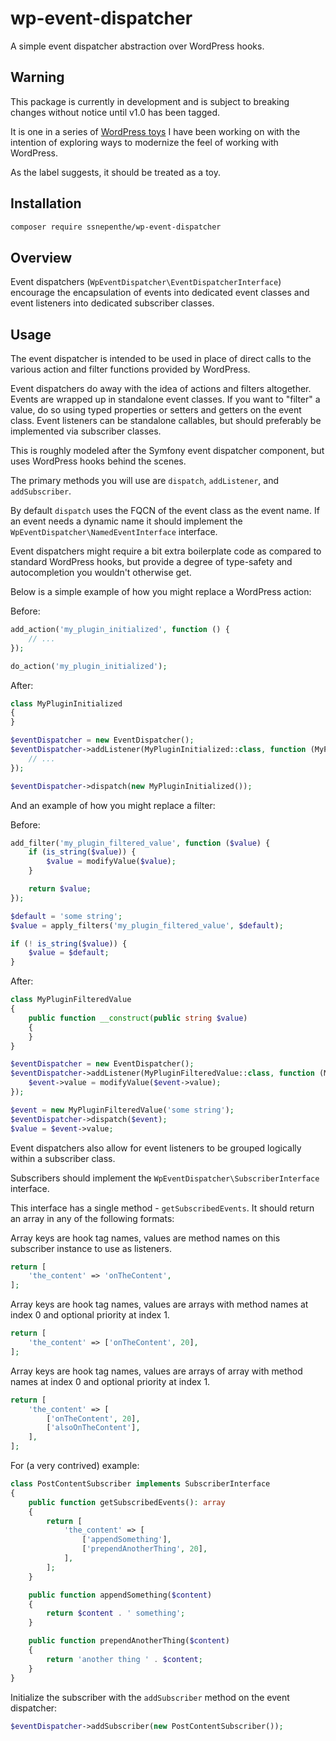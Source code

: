 # wp-event-dispatcher

A simple event dispatcher abstraction over WordPress hooks.

## Warning

This package is currently in development and is subject to breaking changes without notice until v1.0 has been tagged.

It is one in a series of [WordPress toys](https://github.com/ssnepenthe?tab=repositories&q=topic%3Atoy+topic%3Awordpress&type=&language=&sort=) I have been working on with the intention of exploring ways to modernize the feel of working with WordPress.

As the label suggests, it should be treated as a toy.

## Installation

```sh
composer require ssnepenthe/wp-event-dispatcher
```

## Overview

Event dispatchers (`WpEventDispatcher\EventDispatcherInterface`) encourage the encapsulation of events into dedicated event classes and event listeners into dedicated subscriber classes.

## Usage

The event dispatcher is intended to be used in place of direct calls to the various action and filter functions provided by WordPress.

Event dispatchers do away with the idea of actions and filters altogether. Events are wrapped up in standalone event classes. If you want to "filter" a value, do so using typed properties or setters and getters on the event class. Event listeners can be standalone callables, but should preferably be implemented via subscriber classes.

This is roughly modeled after the Symfony event dispatcher component, but uses WordPress hooks behind the scenes.

The primary methods you will use are `dispatch`, `addListener`, and `addSubscriber`.

By default `dispatch` uses the FQCN of the event class as the event name. If an event needs a dynamic name it should implement the `WpEventDispatcher\NamedEventInterface` interface.

Event dispatchers might require a bit extra boilerplate code as compared to standard WordPress hooks, but provide a degree of type-safety and autocompletion you wouldn't otherwise get.

Below is a simple example of how you might replace a WordPress action:

Before:

```php
add_action('my_plugin_initialized', function () {
    // ...
});

do_action('my_plugin_initialized');
```

After:

```php
class MyPluginInitialized
{
}

$eventDispatcher = new EventDispatcher();
$eventDispatcher->addListener(MyPluginInitialized::class, function (MyPluginInitialized $event) {
    // ...
});

$eventDispatcher->dispatch(new MyPluginInitialized());
```

And an example of how you might replace a filter:

Before:

```php
add_filter('my_plugin_filtered_value', function ($value) {
    if (is_string($value)) {
        $value = modifyValue($value);
    }

    return $value;
});

$default = 'some string';
$value = apply_filters('my_plugin_filtered_value', $default);

if (! is_string($value)) {
    $value = $default;
}
```

After:

```php
class MyPluginFilteredValue
{
    public function __construct(public string $value)
    {
    }
}

$eventDispatcher = new EventDispatcher();
$eventDispatcher->addListener(MyPluginFilteredValue::class, function (MyPluginFilteredValue $event) {
    $event->value = modifyValue($event->value);
});

$event = new MyPluginFilteredValue('some string');
$eventDispatcher->dispatch($event);
$value = $event->value;
```

Event dispatchers also allow for event listeners to be grouped logically within a subscriber class.

Subscribers should implement the `WpEventDispatcher\SubscriberInterface` interface.

This interface has a single method - `getSubscribedEvents`. It should return an array in any of the following formats:

Array keys are hook tag names, values are method names on this subscriber instance to use as listeners.

```php
return [
    'the_content' => 'onTheContent',
];
```

Array keys are hook tag names, values are arrays with method names at index 0 and optional priority at index 1.

```php
return [
    'the_content' => ['onTheContent', 20],
];
```

Array keys are hook tag names, values are arrays of array with method names at index 0 and optional priority at index 1.

```php
return [
    'the_content' => [
        ['onTheContent', 20],
        ['alsoOnTheContent'],
    ],
];
```

For (a very contrived) example:

```php
class PostContentSubscriber implements SubscriberInterface
{
    public function getSubscribedEvents(): array
    {
        return [
            'the_content' => [
                ['appendSomething'],
                ['prependAnotherThing', 20],
            ],
        ];
    }

    public function appendSomething($content)
    {
        return $content . ' something';
    }

    public function prependAnotherThing($content)
    {
        return 'another thing ' . $content;
    }
}
```

Initialize the subscriber with the `addSubscriber` method on the event dispatcher:

```php
$eventDispatcher->addSubscriber(new PostContentSubscriber());
```
